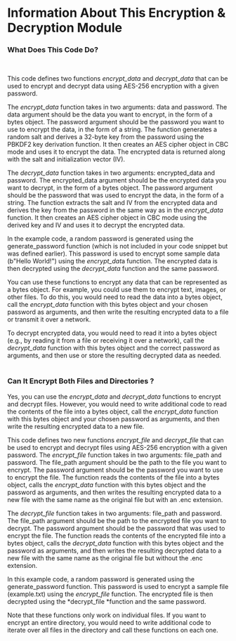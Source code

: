 
# Information About This Encryption & Decryption Module

### What Does This Code Do?
<br>

This code defines two functions *encrypt_data* and *decrypt_data* that can be used to encrypt and decrypt data using AES-256 encryption
with a given password.
<br>

The *encrypt_data* function takes in two arguments: data and password. The data argument should be the data you want to encrypt,
in the form of a bytes object. The password argument should be the password you want to use to encrypt the data, in the form of a string.
The function generates a random salt and derives a 32-byte key from the password using the PBKDF2 key derivation function. It then creates
an AES cipher object in CBC mode and uses it to encrypt the data. The encrypted data is returned along with the salt and initialization vector (IV).
<br>

The *decrypt_data* function takes in two arguments: encrypted_data and password. The encrypted_data argument should be the encrypted data
you want to decrypt, in the form of a bytes object. The password argument should be the password that was used to encrypt the data,
in the form of a string. The function extracts the salt and IV from the encrypted data and derives the key from the password in the same way
as in the *encrypt_data* function. It then creates an AES cipher object in CBC mode using the derived key and IV and uses it to decrypt the encrypted data.
<br>

In the example code, a random password is generated using the generate_password function (which is not included in your code snippet
but was defined earlier). This password is used to encrypt some sample data (b"Hello World!") using the *encrypt_dat*a function. The encrypted data
is then decrypted using the *decrypt_data* function and the same password.
<br>

You can use these functions to encrypt any data that can be represented as a bytes object. For example, you could use them to encrypt
text, images, or other files. To do this, you would need to read the data into a bytes object, call the *encrypt_data* function with this bytes object
and your chosen password as arguments, and then write the resulting encrypted data to a file or transmit it over a network.
<br>

To decrypt encrypted data, you would need to read it into a bytes object (e.g., by reading it from a file or receiving it over a network),
call the *decrypt_data* function with this bytes object and the correct password as arguments, and then use or store the resulting decrypted data as needed.
<br>
<br>

### Can It Encrypt Both Files and Directories ?

Yes, you can use the *encrypt_data* and *decrypt_data* functions to encrypt and decrypt files. However, you would need to write additional code to read
the contents of the file into a bytes object, call the *encrypt_data* function with this bytes object and your chosen password as arguments,
and then write the resulting encrypted data to a new file.
<br>

This code defines two new functions *encrypt_file* and *decrypt_file* that can be used to encrypt and decrypt files using AES-256 encryption
with a given password. The *encrypt_file* function takes in two arguments: file_path and password. The file_path argument should be the path
to the file you want to encrypt. The password argument should be the password you want to use to encrypt the file. The function reads the contents
of the file into a bytes object, calls the *encrypt_data* function with this bytes object and the password as arguments, and then writes the resulting
encrypted data to a new file with the same name as the original file but with an .enc extension.
<br>

The *decrypt_file* function takes in two arguments: file_path and password. The file_path argument should be the path to the encrypted file you want
to decrypt. The password argument should be the password that was used to encrypt the file. The function reads the contents of the encrypted file
into a bytes object, calls the *decrypt_data* function with this bytes object and the password as arguments, and then writes the resulting decrypted
data to a new file with the same name as the original file but without the .enc extension.
<br>

In this example code, a random password is generated using the generate_password function. This password is used to encrypt a sample file (example.txt)
using the *encrypt_file* function. The encrypted file is then decrypted using the *decrypt_file *function and the same password.
<br>

Note that these functions only work on individual files. If you want to encrypt an entire directory, you would need to write additional code to iterate
over all files in the directory and call these functions on each one.
<br>
<br>
